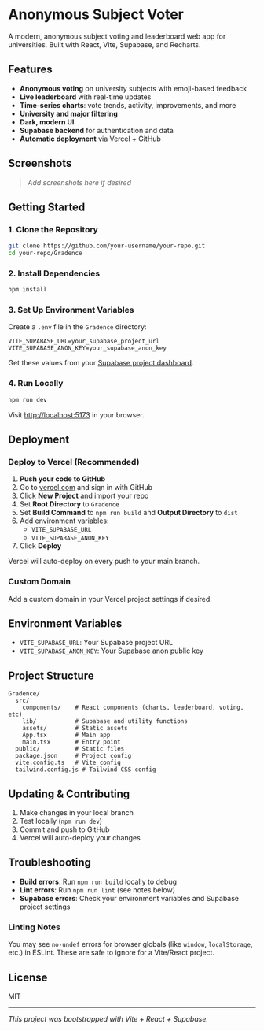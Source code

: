 # Anonymous Subject Voter

A modern, anonymous subject voting and leaderboard web app for universities. Built with React, Vite, Supabase, and Recharts.

## Features
- **Anonymous voting** on university subjects with emoji-based feedback
- **Live leaderboard** with real-time updates
- **Time-series charts**: vote trends, activity, improvements, and more
- **University and major filtering**
- **Dark, modern UI**
- **Supabase backend** for authentication and data
- **Automatic deployment** via Vercel + GitHub

## Screenshots
> _Add screenshots here if desired_

## Getting Started

### 1. Clone the Repository
```bash
git clone https://github.com/your-username/your-repo.git
cd your-repo/Gradence
```

### 2. Install Dependencies
```bash
npm install
```

### 3. Set Up Environment Variables
Create a `.env` file in the `Gradence` directory:
```env
VITE_SUPABASE_URL=your_supabase_project_url
VITE_SUPABASE_ANON_KEY=your_supabase_anon_key
```
Get these values from your [Supabase project dashboard](https://app.supabase.com/).

### 4. Run Locally
```bash
npm run dev
```
Visit [http://localhost:5173](http://localhost:5173) in your browser.

## Deployment

### Deploy to Vercel (Recommended)
1. **Push your code to GitHub**
2. Go to [vercel.com](https://vercel.com) and sign in with GitHub
3. Click **New Project** and import your repo
4. Set **Root Directory** to `Gradence`
5. Set **Build Command** to `npm run build` and **Output Directory** to `dist`
6. Add environment variables:
   - `VITE_SUPABASE_URL`
   - `VITE_SUPABASE_ANON_KEY`
7. Click **Deploy**

Vercel will auto-deploy on every push to your main branch.

### Custom Domain
Add a custom domain in your Vercel project settings if desired.

## Environment Variables
- `VITE_SUPABASE_URL`: Your Supabase project URL
- `VITE_SUPABASE_ANON_KEY`: Your Supabase anon public key

## Project Structure
```
Gradence/
  src/
    components/    # React components (charts, leaderboard, voting, etc)
    lib/           # Supabase and utility functions
    assets/        # Static assets
    App.tsx        # Main app
    main.tsx       # Entry point
  public/          # Static files
  package.json     # Project config
  vite.config.ts   # Vite config
  tailwind.config.js # Tailwind CSS config
```

## Updating & Contributing
1. Make changes in your local branch
2. Test locally (`npm run dev`)
3. Commit and push to GitHub
4. Vercel will auto-deploy your changes

## Troubleshooting
- **Build errors**: Run `npm run build` locally to debug
- **Lint errors**: Run `npm run lint` (see notes below)
- **Supabase errors**: Check your environment variables and Supabase project settings

### Linting Notes
You may see `no-undef` errors for browser globals (like `window`, `localStorage`, etc.) in ESLint. These are safe to ignore for a Vite/React project.

## License
MIT

---

_This project was bootstrapped with Vite + React + Supabase._
